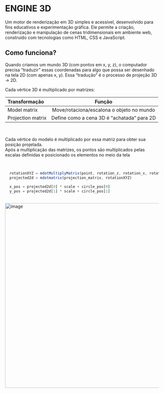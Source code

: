 # ENGINE 3D
Um motor de renderização em 3D simples e acessível, desenvolvido para fins educativos e experimentação gráfica. Ele permite a criação, renderização e manipulação de cenas tridimensionais em ambiente web, construído com tecnologias como HTML, CSS e JavaScript.

## Como funciona?

Quando criamos um mundo 3D (com pontos em x, y, z), o computador precisa “traduzir” essas coordenadas para algo que possa ser desenhado na tela 2D (com apenas x, y).
Essa “tradução” é o processo de projeção 3D → 2D.

Cada vértice 3D é multiplicado por matrizes:

| Transformação	| Função |
|:---|:---:|
| Model matrix | Move/rotaciona/escalona o objeto no mundo |
| Projection matrix | Define como a cena 3D é “achatada” para 2D |

<br>

Cada vértice do modelo é multiplicado por essa matriz para obter sua posição projetada.
<br>
Após a multiplicação das matrizes, os pontos são multiplicados pelas escalas  definidas e posicionado os elementos no meio da tela

<br>

```javascript 
  rotationXYZ = mdotMultiplyMatrix(point, rotation_z, rotation_x, rotation_z)
  projected2d = mdotmatrix(projection_matrix, rotationXYZ)
        
  x_pos = projected2d[0] * scale + circle_pos[0]
  y_pos = projected2d[1] * scale + circle_pos[1]
```

<br>
<img width="608" height="606" alt="image" src="https://github.com/user-attachments/assets/2520f820-eb53-4e45-bcca-55eb9f99765e" />


